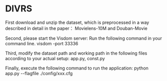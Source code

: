 # DIVRS

First download and unzip the dataset, which is preprocessed in a way described in detail in the paper：
Movielens-10M and Douban-Movie

Second, please start the Visdom server:
Run the following command in your command line.
visdom -port 33336

Third, modify the dataset path and working path in the following files according to your actual setup:
app.py, const.py

Finally, execute the following command to run the application:
python app.py --flagfile ./config/xxx.cfg
